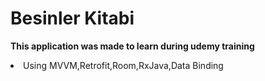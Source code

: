 # Besinler Kitabi
<b>This application was made to learn during udemy training</b>
<li>Using MVVM,Retrofit,Room,RxJava,Data Binding</li>

